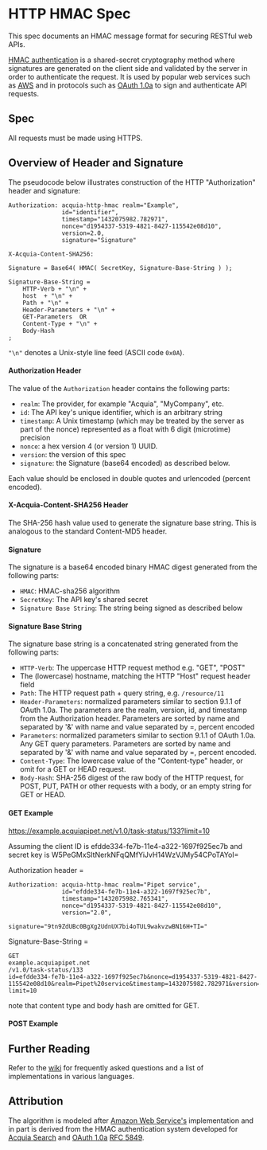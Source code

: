 # HTTP HMAC Spec

This spec documents an HMAC message format for securing RESTful web APIs.

[HMAC authentication](http://en.wikipedia.org/wiki/Hash-based_message_authentication_code)
is a shared-secret cryptography method where signatures are generated on the
client side and validated by the server in order to authenticate the request. It
is used by popular web services such as [AWS](http://docs.aws.amazon.com/AmazonS3/latest/dev/RESTAuthentication.html)
and in protocols such as [OAuth 1.0a](http://oauth.net/core/1.0a/) to sign and
authenticate API requests.

## Spec

All requests must be made using HTTPS.

## Overview of Header and Signature

The pseudocode below illustrates construction of the HTTP "Authorization" header and signature:

```
Authorization: acquia-http-hmac realm="Example",
               id="identifier",
               timestamp="1432075982.782971",
               nonce="d1954337-5319-4821-8427-115542e08d10",
               version=2.0,
               signature="Signature"

X-Acquia-Content-SHA256:

Signature = Base64( HMAC( SecretKey, Signature-Base-String ) );

Signature-Base-String =
    HTTP-Verb + "\n" +
    host  + "\n" +
    Path + "\n" +
    Header-Parameters + "\n" +
    GET-Parameters  OR
    Content-Type + "\n" +
    Body-Hash
;
```

`"\n"` denotes a Unix-style line feed (ASCII code `0x0A`).

#### Authorization Header

The value of the `Authorization` header contains the following parts:

* `realm`: The provider, for example "Acquia", "MyCompany", etc.
* `id`: The API key's unique identifier, which is an arbitrary string
* `timestamp`: A Unix timestamp (which may be treated by the server as part of the nonce) represented as a float with 6 digit (microtime) precision
* `nonce`:  a hex version 4 (or version 1) UUID.
* `version`: the version of this spec
* `signature`: the Signature (base64 encoded) as described below.

Each value should be enclosed in double quotes and urlencoded (percent encoded).

#### X-Acquia-Content-SHA256 Header

The SHA-256 hash value used to generate the signature base string. This is analogous to the standard Content-MD5 header.

#### Signature

The signature is a base64 encoded binary HMAC digest generated from the
following parts:

* `HMAC`: HMAC-sha256 algorithm
* `SecretKey`: The API key's shared secret
* `Signature Base String`: The string being signed as described below

#### Signature Base String

The signature base string is a concatenated string generated from the following parts:

* `HTTP-Verb`: The uppercase HTTP request method e.g. "GET", "POST"
*  The (lowercase) hostname, matching the HTTP "Host" request header field
* `Path`: The HTTP request path + query string, e.g. `/resource/11`
* `Header-Parameters`: normalized parameters similar to section 9.1.1 of OAuth 1.0a.  The parameters are the realm, version, id, and timestamp from the Authorization header. Parameters are sorted by name and separated by '&' with name and value separated by =, percent encoded
* `Parameters`: normalized parameters similar to section 9.1.1 of OAuth 1.0a.  Any GET query parameters.  Parameters are sorted by name and separated by '&' with name and value separated by =, percent encoded.
* `Content-Type`: The lowercase value of the "Content-type" header, or omit for a GET or HEAD request.
* `Body-Hash`: SHA-256 digest of the raw body of the HTTP request, for POST, PUT, PATH or other requests with a body, or an empty string for GET or HEAD.

#### GET Example

https://example.acquiapipet.net/v1.0/task-status/133?limit=10

Assuming the client ID is efdde334-fe7b-11e4-a322-1697f925ec7b and secret key is W5PeGMxSItNerkNFqQMfYiJvH14WzVJMy54CPoTAYoI=

Authorization header =
```
Authorization: acquia-http-hmac realm="Pipet service",
               id="efdde334-fe7b-11e4-a322-1697f925ec7b",
               timestamp="1432075982.765341",
               nonce="d1954337-5319-4821-8427-115542e08d10",
               version="2.0",
               signature="9tn9ZdUBc0BgXg2UdnUX7bi4oTUL9wakvzwBN16H+TI="
```

Signature-Base-String =
```
GET
example.acquiapipet.net
/v1.0/task-status/133
id=efdde334-fe7b-11e4-a322-1697f925ec7b&nonce=d1954337-5319-4821-8427-115542e08d10&realm=Pipet%20service&timestamp=1432075982.782971&version=2.0
limit=10
```

note that content type and body hash are omitted for GET.

#### POST Example




## Further Reading

Refer to the [wiki](https://github.com/acquia/http-hmac-spec/wiki)
for frequently asked questions and a list of implementations in various languages.

## Attribution

The algorithm is modeled after [Amazon Web Service's](http://docs.aws.amazon.com/AmazonS3/latest/dev/RESTAuthentication.html)
implementation and in part is derived from the HMAC authentication system
developed for [Acquia Search](https://www.acquia.com/products-services/acquia-network/cloud-services/acquia-search) and [OAuth 1.0a](http://oauth.net/core/1.0a/) [RFC 5849](http://tools.ietf.org/html/rfc5849).
